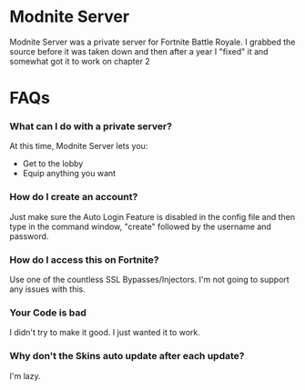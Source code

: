 # Modnite Server
Modnite Server was a private server for Fortnite Battle Royale. I grabbed the source before it was taken down and then after a year I "fixed" it and somewhat got it to work on chapter 2

# FAQs
### What can I do with a private server?
At this time, Modnite Server lets you:
* Get to the lobby
* Equip anything you want

### How do I create an account?
Just make sure the Auto Login Feature is disabled in the config file and then type in the command window, "create" followed by the username and password.

### How do I access this on Fortnite?
Use one of the countless SSL Bypasses/Injectors. I'm not going to support any issues with this.

### Your Code is bad
I didn't try to make it good. I just wanted it to work.

### Why don't the Skins auto update after each update?
I'm lazy.

